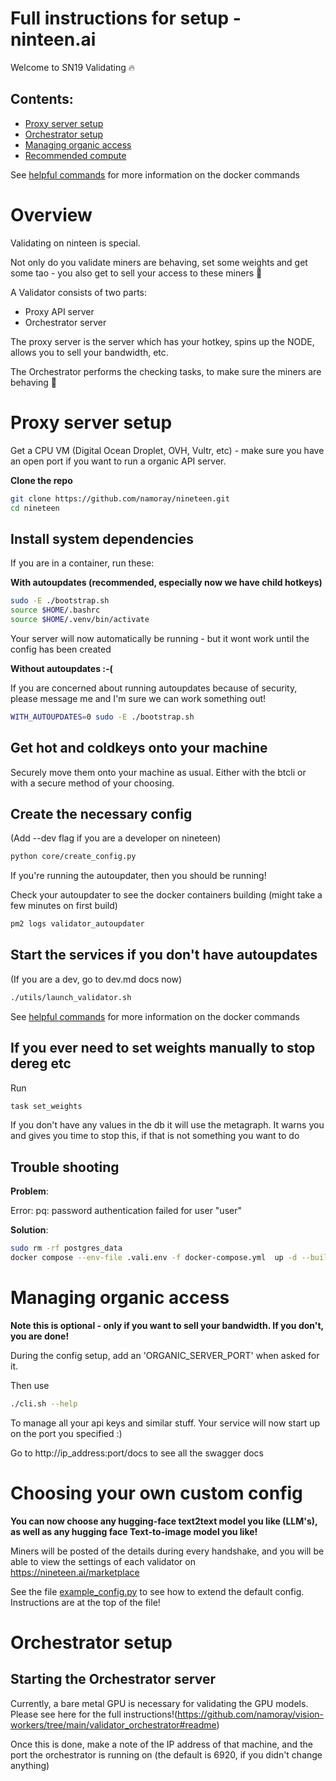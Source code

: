 # Full instructions for setup - ninteen.ai

Welcome to SN19 Validating 🔥


## Contents:

- [Proxy server setup](#proxy-server-setup)
- [Orchestrator setup](#orchestrator-setup)
- [Managing organic access](#managing-organic-access)
- [Recommended compute](./recommended-compute)

See [helpful commands](./helpful-commands.md) for more information on the docker commands

# Overview

Validating on ninteen is special.

Not only do you validate miners are behaving, set some weights and get some tao - you also get to sell your access to these miners 🤩


A Validator consists of two parts:

- Proxy API server
- Orchestrator server

The proxy server is the server which has your hotkey,  spins up the NODE, allows you to sell your bandwidth, etc. 

The Orchestrator performs the checking tasks, to make sure the miners are behaving 🫡


# Proxy server setup

Get a CPU VM (Digital Ocean Droplet, OVH, Vultr, etc)  - make sure you have an open port if you want to run a organic API server.

**Clone the repo**
```bash
git clone https://github.com/namoray/nineteen.git
cd nineteen
```

## Install system dependencies

If you are in a container, run these:

**With autoupdates (recommended, especially now we have child hotkeys)**

```bash
sudo -E ./bootstrap.sh
source $HOME/.bashrc
source $HOME/.venv/bin/activate
```
Your server will now automatically be running - but it wont work until the config has been created

**Without autoupdates :-(**

If you are concerned about running autoupdates because of security, please message me and I'm sure we can work something out!
```bash
WITH_AUTOUPDATES=0 sudo -E ./bootstrap.sh 
```


## Get hot and coldkeys onto your machine

Securely move them onto your machine as usual. Either with the btcli or with a secure method of your choosing.


## Create the necessary config

(Add --dev flag if you are a developer on nineteen)
```bash
python core/create_config.py
```


If you're running the autoupdater, then you should be running!

Check your autoupdater to see the docker containers building (might take a few minutes on first build)
```bash
pm2 logs validator_autoupdater
```

## Start the services if you don't have autoupdates

(If you are a dev, go to dev.md docs now)

```bash
./utils/launch_validator.sh
```

See [helpful commands](./helpful-commands.md) for more information on the docker commands

## If you ever need to set weights manually to stop dereg etc

Run 
```bash
task set_weights
```

If you don't have any values in the db it will use the metagraph. It warns you and gives you time to stop this, if that is not something you want to do

## Trouble shooting

**Problem**:

Error: pq: password authentication failed for user "user"

**Solution**:

```bash
sudo rm -rf postgres_data
docker compose --env-file .vali.env -f docker-compose.yml  up -d --build
```


# Managing organic access

**Note this is optional - only if you want to sell your bandwidth. If you don't, you are done!**

During the config setup, add an 'ORGANIC_SERVER_PORT' when asked for it.

Then use 
```bash
./cli.sh --help
``` 
To manage all your api keys and similar stuff. Your service will now start up on the port you specified :)

Go to http://ip_address:port/docs to see all the swagger docs


# Choosing your own custom config

**You can now choose any hugging-face text2text model you like (LLM's), as well as any hugging face Text-to-image model you like!**

Miners will be posted of the details during every handshake, and you will be able to view the settings of each validator on https://nineteen.ai/marketplace

See the file [example_config.py](../core/example_config.py) to see how to extend the default config. Instructions are
at the top of the file!

# Orchestrator setup

## Starting the Orchestrator server

Currently, a bare metal GPU is necessary for validating the GPU models. Please see here for the full instructions!(https://github.com/namoray/vision-workers/tree/main/validator_orchestrator#readme)

Once this is done, make a note of the IP address of that machine, and the port the orchestrator is running on (the default is 6920, if you didn't change anything)

